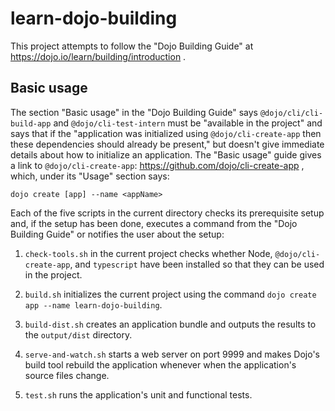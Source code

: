 # learn-dojo-building

This project attempts to follow the "Dojo Building Guide" at
https://dojo.io/learn/building/introduction .

## Basic usage

The section "Basic usage" in the "Dojo Building Guide" says
`@dojo/cli/cli-build-app` and `@dojo/cli-test-intern` must be "available in the
project" and says that if the  "application was initialized using
`@dojo/cli-create-app` then these dependencies should already be present,"
but doesn't give immediate details about how to initialize an application.
The "Basic usage" guide gives a link to `@dojo/cli-create-app`:
https://github.com/dojo/cli-create-app , which, under its "Usage" section says:
```npm install -g @dojo/cli-create-app
dojo create [app] --name <appName>
```

Each of the five scripts in the current directory checks its prerequisite
setup and, if the setup has been done, executes a command from the
"Dojo Building Guide" or notifies the user about the setup:

1. `check-tools.sh` in the current project checks whether Node,
`@dojo/cli-create-app`, and `typescript` have been installed so that they can be
used in the project.

2. `build.sh` initializes the current project using the command
`dojo create app --name learn-dojo-building`.

3. `build-dist.sh` creates an application bundle and outputs the results
to the `output/dist` directory.

4. `serve-and-watch.sh` starts a web server on port 9999 and makes Dojo's
build tool rebuild the application whenever when the application's
source files change.

5. `test.sh` runs the application's unit and functional tests.

